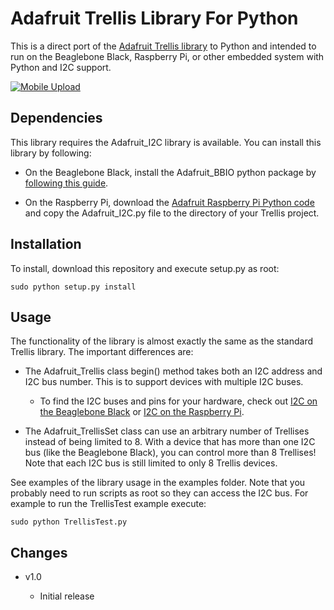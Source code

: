 Adafruit Trellis Library For Python
===================================

This is a direct port of the [Adafruit Trellis library](https://github.com/adafruit/Adafruit_Trellis_Library) to Python and
intended to run on the Beaglebone Black, Raspberry Pi, or other embedded system with Python and I2C support.

<a href="http://imgur.com/qHF6tXM" title="Mobile Upload"><img src="http://i.imgur.com/qHF6tXMl.jpg" title="Hosted by imgur.com" alt="Mobile Upload"/></a>

Dependencies
------------

This library requires the Adafruit_I2C library is available.  You can install this library by following:

* On the Beaglebone Black, install the Adafruit_BBIO python package by [following this guide](http://learn.adafruit.com/setting-up-io-python-library-on-beaglebone-black/overview).

* On the Raspberry Pi, download the [Adafruit Raspberry Pi Python code](https://github.com/adafruit/Adafruit-Raspberry-Pi-Python-Code) and
copy the Adafruit_I2C.py file to the directory of your Trellis project.

Installation
------------

To install, download this repository and execute setup.py as root:

    sudo python setup.py install

Usage
-----

The functionality of the library is almost exactly the same as the standard Trellis library.  The important differences are:

* The Adafruit_Trellis class begin() method takes both an I2C address and I2C bus number.  This is to support devices with
multiple I2C buses.
  
  *  To find the I2C buses and pins for your hardware, check out [I2C on the Beaglebone Black](http://learn.adafruit.com/setting-up-io-python-library-on-beaglebone-black/i2c) or [I2C on the Raspberry Pi](http://learn.adafruit.com/adafruits-raspberry-pi-lesson-4-gpio-setup/configuring-i2c).

* The Adafruit_TrellisSet class can use an arbitrary number of Trellises instead of being limited to 8.  With a device that has
more than one I2C bus (like the Beaglebone Black), you can control more than 8 Trellises!  Note that each I2C bus is still limited
to only 8 Trellis devices.

See examples of the library usage in the examples folder.  Note that you probably need to run scripts as root so they can access the I2C bus.  For example to run the TrellisTest example execute:

    sudo python TrellisTest.py

Changes
-------

* v1.0

  * Initial release
